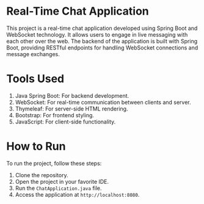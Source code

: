 # Real-Time Chat Application

This project is a real-time chat application developed using Spring Boot and WebSocket technology. 
It allows users to engage in live messaging with each other over the web. The backend of the application is built with Spring Boot, 
providing RESTful endpoints for handling WebSocket connections and message exchanges.


# Tools Used

1. Java Spring Boot: For backend development.
2. WebSocket: For real-time communication between clients and server.
3. Thymeleaf: For server-side HTML rendering.
4. Bootstrap: For frontend styling.
5. JavaScript: For client-side functionality.

# How to Run

To run the project, follow these steps:

1. Clone the repository.
2. Open the project in your favorite IDE.
3. Run the `ChatApplication.java` file.
4. Access the application at `http://localhost:8080`.
